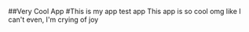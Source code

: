 ##Very Cool App
#This is my app test app
This app is so cool omg like I can't even, I'm crying of joy